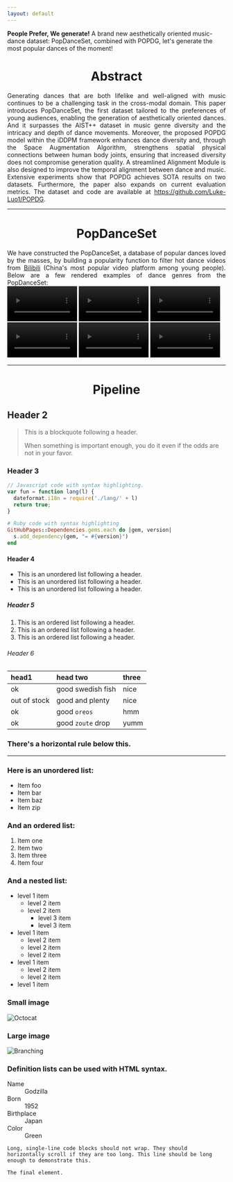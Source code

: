 ```yaml
---
layout: default
---
```


<style>
  .center {
    text-align: center;
  }
  .justify {
    text-align: justify;
  }
</style>

**People Prefer, We generate!** A brand new aesthetically oriented music-dance dataset: PopDanceSet, combined with POPDG, let's generate the most popular dances of the moment!

<div class="center">
  <h1>Abstract</h1>
</div>

<div class="justify">
  Generating dances that are both lifelike and well-aligned with music continues to be a challenging task in the cross-modal domain. This paper introduces PopDanceSet, the first dataset tailored to the preferences of young audiences, enabling the generation of aesthetically oriented dances. And it surpasses the AIST++ dataset in music genre diversity and the intricacy and depth of dance movements. Moreover, the proposed POPDG model within the iDDPM framework enhances dance diversity and, through the Space Augmentation Algorithm, strengthens spatial physical connections between human body joints, ensuring that increased diversity does not compromise generation quality. A streamlined Alignment Module is also designed to improve the temporal alignment between dance and music. Extensive experiments show that POPDG achieves SOTA results on two datasets. Furthermore, the paper also expands on current evaluation metrics. The dataset and code are available at <a href="https://github.com/Luke-Luo1/POPDG">https://github.com/Luke-Luo1/POPDG</a>.
</div>

* * *

<div class="center">
  <h1>PopDanceSet</h1>
</div>

<div class="justify">
  We have constructed the PopDanceSet, a database of popular dances loved by the masses, by building a popularity function to filter hot dance videos from <a href="https://www.bilibili.com/v/dance/">Bilibili</a> (China's most popular video platform among young people). Below are a few rendered examples of dance genres from the PopDanceSet:
</div>

<video autoplay controls muted loop width="32%">
  <source src="https://github.com/Luke-Luo1/website/releases/download/dataset/1.mp4" type="video/mp4">
</video>
<video autoplay controls muted loop width="32%">
  <source src="https://github.com/Luke-Luo1/website/releases/download/dataset/3.mp4" type="video/mp4">
</video>
<video autoplay controls muted loop width="32%">
  <source src="https://github.com/Luke-Luo1/website/releases/download/dataset/4.mp4" type="video/mp4">
</video>
<video autoplay controls muted loop width="32%">
  <source src="https://github.com/Luke-Luo1/website/releases/download/dataset/5.mp4" type="video/mp4">
</video>
<video autoplay controls muted loop width="32%">
  <source src="https://github.com/Luke-Luo1/website/releases/download/dataset/6.mp4" type="video/mp4">
</video>
<video autoplay controls muted loop width="32%">
  <source src="https://github.com/Luke-Luo1/website/releases/download/dataset/7.mp4" type="video/mp4">
</video>

* * *

<div class="center">
  <h1>Pipeline</h1>
</div>

## Header 2

> This is a blockquote following a header.
>
> When something is important enough, you do it even if the odds are not in your favor.

### Header 3

```js
// Javascript code with syntax highlighting.
var fun = function lang(l) {
  dateformat.i18n = require('./lang/' + l)
  return true;
}
```

```ruby
# Ruby code with syntax highlighting
GitHubPages::Dependencies.gems.each do |gem, version|
  s.add_dependency(gem, "= #{version}")
end
```

#### Header 4

*   This is an unordered list following a header.
*   This is an unordered list following a header.
*   This is an unordered list following a header.

##### Header 5

1.  This is an ordered list following a header.
2.  This is an ordered list following a header.
3.  This is an ordered list following a header.

###### Header 6

| head1        | head two          | three |
|:-------------|:------------------|:------|
| ok           | good swedish fish | nice  |
| out of stock | good and plenty   | nice  |
| ok           | good `oreos`      | hmm   |
| ok           | good `zoute` drop | yumm  |

### There's a horizontal rule below this.

* * *

### Here is an unordered list:

*   Item foo
*   Item bar
*   Item baz
*   Item zip

### And an ordered list:

1.  Item one
1.  Item two
1.  Item three
1.  Item four

### And a nested list:

- level 1 item
  - level 2 item
  - level 2 item
    - level 3 item
    - level 3 item
- level 1 item
  - level 2 item
  - level 2 item
  - level 2 item
- level 1 item
  - level 2 item
  - level 2 item
- level 1 item

### Small image

![Octocat](https://github.githubassets.com/images/icons/emoji/octocat.png)

### Large image

![Branching](https://guides.github.com/activities/hello-world/branching.png)


### Definition lists can be used with HTML syntax.

<dl>
<dt>Name</dt>
<dd>Godzilla</dd>
<dt>Born</dt>
<dd>1952</dd>
<dt>Birthplace</dt>
<dd>Japan</dd>
<dt>Color</dt>
<dd>Green</dd>
</dl>

```
Long, single-line code blocks should not wrap. They should horizontally scroll if they are too long. This line should be long enough to demonstrate this.
```

```
The final element.
```
